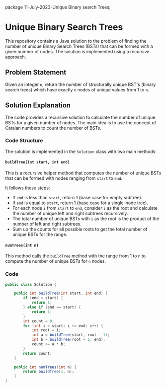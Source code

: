 package 11-July-2023-Unique Binary search Trees;

# Unique Binary Search Trees

This repository contains a Java solution to the problem of finding the number of unique Binary Search Trees (BSTs) that can be formed with a given number of nodes. The solution is implemented using a recursive approach.

## Problem Statement

Given an integer `n`, return the number of structurally unique BST's (binary search trees) which have exactly `n` nodes of unique values from 1 to `n`.

## Solution Explanation

The code provides a recursive solution to calculate the number of unique BSTs for a given number of nodes. The main idea is to use the concept of Catalan numbers to count the number of BSTs.

### Code Structure

The solution is implemented in the `Solution` class with two main methods:

#### `buildTree(int start, int end)`

This is a recursive helper method that computes the number of unique BSTs that can be formed with nodes ranging from `start` to `end`.

It follows these steps:
- If `end` is less than `start`, return 1 (base case for empty subtree).
- If `end` is equal to `start`, return 1 (base case for a single-node tree).
- For each node `i` from `start` to `end`, consider `i` as the root and calculate the number of unique left and right subtrees recursively.
- The total number of unique BSTs with `i` as the root is the product of the number of left and right subtrees.
- Sum up the counts for all possible roots to get the total number of unique BSTs for the range.

#### `numTrees(int n)`

This method calls the `buildTree` method with the range from 1 to `n` to compute the number of unique BSTs for `n` nodes.

### Code

```java
public class Solution {

    public int buildTree(int start, int end) {
        if (end < start) {
            return 1;
        } else if (end == start) {
            return 1;
        }
        int count = 0;
        for (int i = start; i <= end; i++) {
            int root = i;
            int a = buildTree(start, root - 1);
            int b = buildTree(root + 1, end);
            count += a * b;
        }
        return count;
    }

    public int numTrees(int n) {
        return buildTree(1, n);
    }
}
